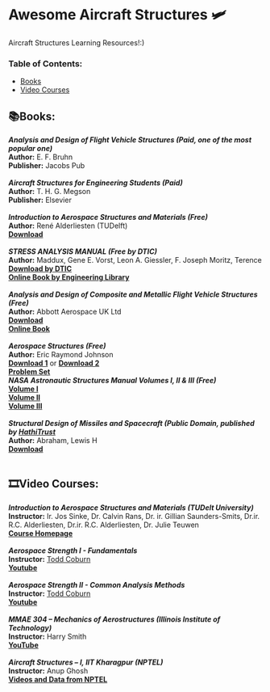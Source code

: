 # Awesome Aircraft Structures :small_airplane:	
Aircraft Structures Learning Resources!:)

### **Table of Contents:**
* [Books](#booksbooks)
* [Video Courses](#film_stripvideo-courses)



## :books:Books:
***Analysis and Design of Flight Vehicle Structures (Paid, one of the most popular one)*** <br />
**Author:**  E. F. Bruhn <br />
**Publisher:** Jacobs Pub <br />
<br />
***Aircraft Structures for Engineering Students (Paid)*** <br />
**Author:** T. H. G. Megson <br />
**Publisher:** Elsevier <br />
<br />
***Introduction to Aerospace Structures and Materials (Free)*** <br />
**Author:** René Alderliesten (TUDelft) <br />
[**Download**](https://textbooks.open.tudelft.nl/textbooks/catalog/book/15)  <br />
<br />
***STRESS ANALYSIS MANUAL (Free by DTIC)*** <br />
**Author:** Maddux, Gene E.  Vorst, Leon A.  Giessler, F. Joseph  Moritz, Terence <br />
[**Download by DTIC**](https://apps.dtic.mil/sti/pdfs/AD0759199.pdf)  <br />
[**Online Book by Engineering Library**](https://engineeringlibrary.org/reference/simple-beam-bending-air-force-stress-manual)  <br />
<br />
***Analysis and Design of Composite and Metallic Flight Vehicle Structures (Free)*** <br />
**Author:** Abbott Aerospace UK Ltd <br />
[**Download**](https://www.abbottaerospace.com/downloads/analysis-and-design/)  <br />
[**Online Book**](https://www.abbottaerospace.com/aa-sb-001/table-of-contents/)  <br />
<br />
***Aerospace Structures (Free)***<br />
**Author:** Eric Raymond Johnson <br />
[**Download 1**](https://vtechworks.lib.vt.edu/handle/10919/102306) or [**Download 2**](https://vtechworks.lib.vt.edu/bitstream/handle/10919/102306/Aerospace_Structures%2bAppendixA.pdf?sequence=127&isAllowed=y) <br />
[**Problem Set**](https://vtechworks.lib.vt.edu/handle/10919/104169)  <br />
***NASA Astronautic Structures Manual Volumes I, II & III (Free)*** <br />
[**Volume I**](https://www.abbottaerospace.com/downloads/nasa-tm-x-73305-astronautics-structures-manual-volume-i/)  <br />
[**Volume II**](https://www.abbottaerospace.com/downloads/nasa-tm-x-73306-astronautics-structures-manual-volume-ii/)  <br />
[**Volume III**](https://www.abbottaerospace.com/downloads/nasa-tm-x-73307-astronautics-structures-manual-volume-iii/)  <br />
<br />
***Structural Design of Missiles and Spacecraft (Public Domain, published by [HathiTrust](https://www.hathitrust.org/about)*** <br />
**Author:** Abraham, Lewis H <br />
[**Download**](https://catalog.hathitrust.org/Record/009752444)  <br />
<br />
## :film_strip:Video Courses: 

***Introduction to Aerospace Structures and Materials (TUDelt University)*** <br />
**Instructor:** Ir. Jos Sinke, Dr. Calvin Rans, Dr. ir. Gillian Saunders-Smits, Dr.ir. R.C. Alderliesten, Dr.ir. R.C. Alderliesten, Dr. Julie Teuwen <br />
[**Course Homepage**](https://ocw.tudelft.nl/courses/introduction-aerospace-structures-materials/)  <br />
 <br />
***Aerospace Strength I - Fundamentals*** <br />
**Instructor:** [Todd Coburn](https://www.toddcoburn.com/) <br />
[**Youtube**](https://youtube.com/playlist?list=PLJN7mr1gK7YWZfDNouwNyR24aN7ZMf6Vc&feature=shared)  <br />
 <br />
***Aerospace Strength II - Common Analysis Methods*** <br />
**Instructor:** [Todd Coburn](https://www.toddcoburn.com/) <br />
[**Youtube**](https://youtube.com/playlist?list=PLJN7mr1gK7YU5yuC5G5uvYVKRvJq-sKIa&feature=shared)  <br />
<br />
***MMAE 304 – Mechanics of Aerostructures (Illinois Institute of Technology)*** <br />
**Instructor:** Harry Smith <br />
[**YouTube**](https://youtube.com/playlist?list=PLVyHCaFIZQV_Fnchp_8yxVAGedKU8rDGZ) <br />
 <br />
***Aircraft Structures – I, IIT Kharagpur (NPTEL)*** <br />
**Instructor:** Anup Ghosh <br />
[**Videos and Data from NPTEL**](https://nptel.ac.in/courses/101105084)  <br />

